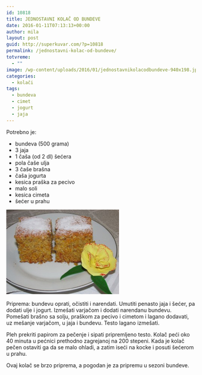 ```yaml
---
id: 10818
title: JEDNOSTAVNI KOLAČ OD BUNDEVE
date: 2016-01-11T07:13:13+00:00
author: mila
layout: post
guid: http://superkuvar.com/?p=10818
permalink: /jednostavni-kolac-od-bundeve/
totvreme:
  - ""
image: /wp-content/uploads/2016/01/jednostavnikolacodbundeve-940x198.jpg
categories:
  - kolači
tags:
  - bundeva
  - cimet
  - jogurt
  - jaja
---
```

Potrebno je:  
* bundeva (500 grama)  
* 3 jaja  
* 1 čaša (od 2 dl) šećera  
* pola čaše ulja  
* 3 čaše brašna  
* čaša jogurta  
* kesica praška za pecivo  
* malo soli  
* kesica cimeta  
* šećer u prahu

[<img class="alignnone size-medium wp-image-10819" src="/wp-content/uploads/2016/01/jednostavnikolacodbundeve-300x225.jpg" alt="jednostavnikolacodbundeve" width="300" height="225" />](/wp-content/uploads/2016/01/jednostavnikolacodbundeve-e1452496139469.jpg)

Priprema: bundevu oprati, očistiti i narendati. Umutiti penasto jaja i šećer, pa dodati ulje i jogurt. Izmešati varjačom i dodati narendanu bundevu. Pomešati brašno sa solju, praškom za pecivo i cimetom i lagano dodavati, uz mešanje varjačom, u jaja i bundevu. Testo lagano izmešati.

Pleh prekriti papirom za pečenje i sipati pripremljeno testo. Kolač peći oko 40 minuta u pećnici prethodno zagrejanoj na 200 stepeni. Kada je kolač pečen ostaviti ga da se malo ohladi, a zatim iseći na kocke i posuti šećerom u prahu.

Ovaj kolač se brzo priprema, a pogodan je za pripremu u sezoni bundeve.